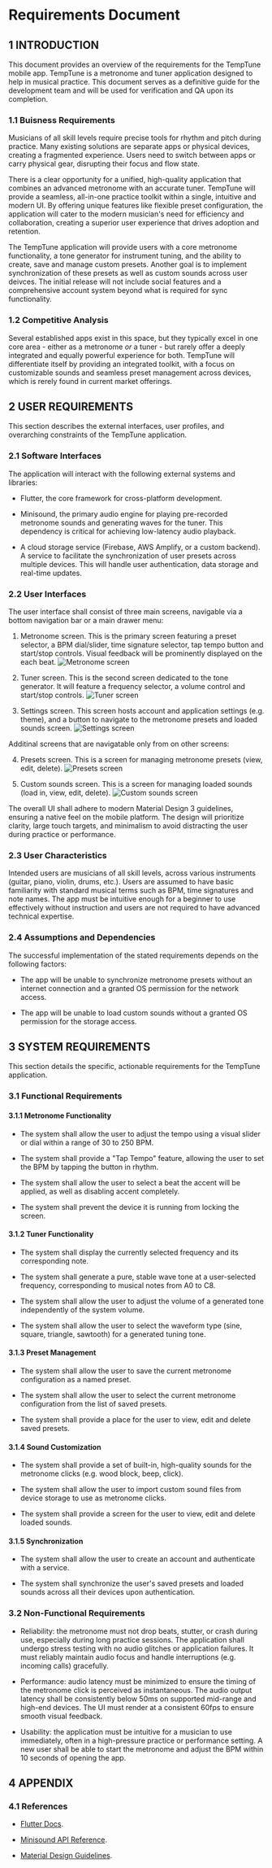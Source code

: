 # Requirements Document

## 1 INTRODUCTION

This document provides an overview of the requirements for the TempTune mobile app. TempTune is a metronome and tuner application designed to help in musical practice. This document serves as a definitive guide for the development team and will be used for verification and QA upon its completion.


### 1.1 Buisness Requirements

Musicians of all skill levels require precise tools for rhythm and pitch during practice. Many existing solutions are separate apps or physical devices, creating a fragmented experience. Users need to switch between apps or carry physical gear, disrupting their focus and flow state.

There is a clear opportunity for a unified, high-quality application that combines an advanced metronome with an accurate tuner. TempTune will provide a seamless, all-in-one practice toolkit within a single, intuitive and modern UI. By offering unique features like flexible preset configuration, the application will cater to the modern musician's need for efficiency and collaboration, creating a superior user experience that drives adoption and retention.

The TempTune application will provide users with a core metronome functionality, a tone generator for instrument tuning, and the ability to create, save and manage custom presets. Another goal is to implement synchronization of these presets  as well as custom sounds across user deivces. The initial release will not include social features and a comprehensive account system beyond what is required for sync functionality.


### 1.2 Competitive Analysis

Several established apps exist in this space, but they typically excel in one core area - either as a metronome *or* a tuner - but rarely offer a deeply integrated and equally powerful experience for both. TempTune will differentiate itself by providing an integrated toolkit, with a focus on customizable sounds and seamless preset management across devices, which is rerely found in current market offerings.




## 2 USER REQUIREMENTS

This section describes the external interfaces, user profiles, and overarching constraints of the TempTune application.


### 2.1 Software Interfaces

The application will interact with the following external systems and libraries:

- Flutter, the core framework for cross-platform development.

- Minisound, the primary audio engine for playing pre-recorded metronome sounds and generating waves for the tuner. This dependency is critical for achieving low-latency audio playback.

- A cloud storage service (Firebase, AWS Amplify, or a custom backend). A service to facilitate the synchronization of user presets across multiple devices. This will handle user authentication, data storage and real-time updates.


### 2.2 User Interfaces

The user interface shall consist of three main screens, navigable via a bottom navigation bar or a main drawer menu:

1. Metronome screen. This is the primary screen featuring a preset selector, a BPM dial/slider, time signature selector, tap tempo button and start/stop controls. Visual feedback will be prominently displayed on the each beat.
![Metronome screen](ui_mockups/metronome_screen.svg)

2. Tuner screen. This is the second screen dedicated to the tone generator. It will feature a frequency selector, a volume control and start/stop controls.
![Tuner screen](ui_mockups/tuner_screen.svg)

3. Settings screen. This screen hosts account and application settings (e.g. theme), and a button to navigate to the metronome presets and loaded sounds screen.
![Settings screen](ui_mockups/settings_screen.svg)

Additinal screens that are navigatable only from on other screens:

4. Presets screen. This is a screen for managing metronome presets (view, edit, delete).
![Presets screen](ui_mockups/presets_screen.svg)

4. Custom sounds screen. This is a screen for managing loaded sounds (load in, view, edit, delete).
![Custom sounds screen](ui_mockups/custom_sounds_screen.svg)


The overall UI shall adhere to modern Material Design 3 guidelines, ensuring a native feel on the mobile platform. The design will prioritize clarity, large touch targets, and minimalism to avoid distracting the user during practice or performance.


### 2.3 User Characteristics

Intended users are musicians of all skill levels, across various instruments (guitar, piano, violin, drums, etc.). Users are assumed to have basic familiarity with standard musical terms such as BPM, time signatures and note names. The app must be intuitive enough for a beginner to use effectively without instruction and users are not required to have advanced technical expertise.


### 2.4 Assumptions and Dependencies

The successful implementation of the stated requirements depends on the following factors:

- The app will be unable to synchronize metronome presets without an internet connection and a granted OS permission for the network access.

- The app will be unable to load custom sounds without a granted OS permission for the storage access.




## 3 SYSTEM REQUIREMENTS

This section details the specific, actionable requirements for the TempTune application.

### 3.1 Functional Requirements

#### 3.1.1 Metronome Functionality

- The system shall allow the user to adjust the tempo using a visual slider or dial within a range of 30 to 250 BPM.

- The system shall provide a "Tap Tempo" feature, allowing the user to set the BPM by tapping the button in rhythm.

- The system shall allow the user to select a beat the accent will be applied, as well as disabling accent completely.

<!-- - The system shall provide real-time visual feedback (e.g. a flashing indicator or animated pendulum) synchronized with the beat. -->

- The system shall prevent the device it is running from locking the screen.


#### 3.1.2 Tuner Functionality

- The system shall display the currently selected frequency and its corresponding note.

- The system shall generate a pure, stable wave tone at a user-selected frequency, corresponding to musical notes from A0 to C8.

- The system shall allow the user to adjust the volume of a generated tone independently of the system volume.

- The system shall allow the user to select the waveform type (sine, square, triangle, sawtooth) for a generated tuning tone.


#### 3.1.3 Preset Management

- The system shall allow the user to save the current metronome configuration as a named preset.

- The system shall allow the user to select the current metronome configuration from the list of saved presets.

- The system shall provide a place for the user to view, edit and delete saved presets.

<!-- share presets? -->


#### 3.1.4 Sound Customization

- The system shall provide a set of built-in, high-quality sounds for the metronome clicks (e.g. wood block, beep, click).

- The system shall allow the user to import custom sound files from device storage to use as metronome clicks.

- The system shall provide a screen for the user to view, edit and delete loaded sounds.


#### 3.1.5 Synchronization

- The system shall allow the user to create an account and authenticate with a service.

- The system shall synchronize the user's saved presets and loaded sounds across all their devices upon authentication.


### 3.2 Non-Functional Requirements

- Reliability: the metronome must not drop beats, stutter, or crash during use, especially during long practice sessions. The application shall undergo stress testing with no audio glitches or application failures. It must reliably maintain audio focus and handle interruptions (e.g. incoming calls) gracefully.

- Performance: audio latency must be minimized to ensure the timing of the metronome click is perceived as instantaneous. The audio output latency shall be consistently below 50ms on supported mid-range and high-end devices. The UI must render at a consistent 60fps to ensure smooth visual feedback.

- Usability: the application must be intuitive for a musician to use immediately, often in a high-pressure practice or performance setting. A new user shall be able to start the metronome and adjust the BPM within 10 seconds of opening the app. 




## 4 APPENDIX

### 4.1 References 

- [Flutter Docs](https://flutter.dev/docs).

- [Minisound API Reference](https://pub.dev/documentation/minisound/latest/).

- [Material Design Guidelines](https://m3.material.io/).

